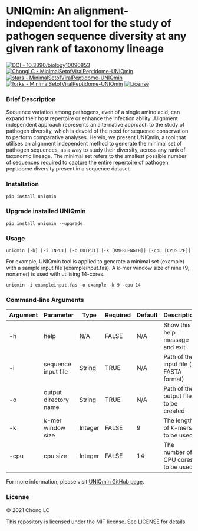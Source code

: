 # UNIQmin: An alignment-independent tool for the study of pathogen sequence diversity at any given rank of taxonomy lineage

[![DOI - 10.3390/biology10090853](https://img.shields.io/badge/DOI-10.3390%2Fbiology10090853-2ea44f)](https://doi.org/10.3390/biology10090853)
[![ChongLC - MinimalSetofViralPeptidome-UNIQmin](https://img.shields.io/static/v1?label=ChongLC&message=UNIQmin&color=blue&logo=github)](https://github.com/ChongLC/MinimalSetofViralPeptidome-UNIQmin)
[![stars - MinimalSetofViralPeptidome-UNIQmin](https://img.shields.io/github/stars/ChongLC/MinimalSetofViralPeptidome-UNIQmin?style=social)](https://github.com/ChongLC/MinimalSetofViralPeptidome-UNIQmin)
[![forks - MinimalSetofViralPeptidome-UNIQmin](https://img.shields.io/github/forks/ChongLC/MinimalSetofViralPeptidome-UNIQmin?style=social)](https://github.com/ChongLC/MinimalSetofViralPeptidome-UNIQmin)
[![License](https://img.shields.io/badge/License-MIT-blue)](#license)


### Brief Description
Sequence variation among pathogens, even of a single amino acid, can expand their host repertoire or enhance the infection ability. Alignment independent approach represents an alternative approach to the study of pathogen diversity, which is devoid of the need for sequence conservation to perform comparative analyses. Herein, we present UNIQmin, a tool that utilises an alignment independent method to generate the minimal set of pathogen sequences, as a way to study their diversity, across any rank of taxonomic lineage. The minimal set refers to the smallest possible number of sequences required to capture the entire repertoire of pathogen peptidome diversity present in a sequence dataset.

### Installation
`pip install uniqmin`

### Upgrade installed UNIQmin
`pip install uniqmin --upgrade`

### Usage
`uniqmin [-h] [-i INPUT] [-o OUTPUT] [-k [KMERLENGTH]] [-cpu [CPUSIZE]]`

For example, UNIQmin tool is applied to generate a minimal set (example) with a sample input file (exampleinput.fas). A *k*-mer window size of nine (9; nonamer) is used with utilising 14-cores. 

`uniqmin -i exampleinput.fas -o example -k 9 -cpu 14`

### Command-line Arguments
| Argument 	| Parameter              | Type    	| Required | Default 	| Description                                |           
|----------	|----------------------- |---------	|----------|------------|--------------------------------------------|
| -h       	| help                   | N/A     	|FALSE	   | N/A     	| Show this help message and exit            |
| -i       	| sequence input file    | String  	|TRUE	   | N/A     	| Path of the input file (in FASTA format)   |
| -o       	| output directory name  | String  	|TRUE      | N/A     	| Path of the output file to be created      |
| -k        | *k*-mer window size    | Integer 	|FALSE     | 9       	| The length of *k*-mers to be used          |
| -cpu      | cpu size               | Integer 	|FALSE     | 14       	| The number of CPU cores to be used         |

For more information, please visit [UNIQmin GitHub page](https://github.com/ChongLC/MinimalSetofViralPeptidome-UNIQmin). 

### License
© 2021 Chong LC

This repository is licensed under the MIT license.
See LICENSE for details.